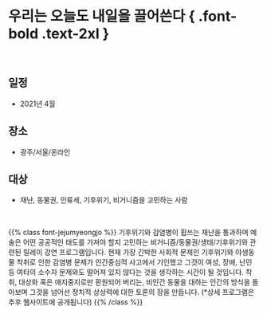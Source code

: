 # 우리는 오늘도 내일을 끌어쓴다 { .font-bold .text-2xl }

<br/>

## **일정**
 - 2021년 4월

## **장소**
 - 광주/서울/온라인

## **대상**
 - 재난, 동물권, 인류세, 기후위기, 비거니즘을 고민하는 사람

<br/>

{{% class font-jejumyeongjo %}}
기후위기와 감염병이 휩쓰는 재난을 통과하며 예술은 어떤 공공적인 태도를 가져야 할지 고민하는 비거니즘/동물권/생태/기후위기와 관련된 릴레이 강연 프로그램입니다. 현재 가장 긴박한 사회적 문제인 기후위기와 야생동물 착취로 인한 감염병 문제가 인간중심적 사고에서 기인했고 그것이 여성, 장애, 난민 등 여타의 소수자 문제와도 떨어져 있지 않다는 것을 생각하는 시간이 될 것입니다. 착취, 대상화 혹은 애지중지로만 환원되어 버리는, 비인간 동물을 대하는 인간의 방식을 돌아보며 그것을 넘어선 정치적 상상력에 대한 토론의 장을 만듭니다. (*상세 프로그램은 추후 웹사이트에 공개됩니다)
{{% /class %}}
<br/>
